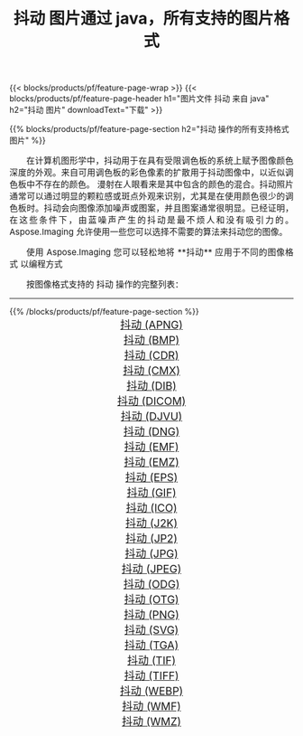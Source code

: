 ﻿---
title: 抖动 图片通过 java，所有支持的图片格式 
weight: 3920
url: /zh-hans/java/dither 
lang: zh-hans
langdirlevel: 2
locales: zh-hans,ja,it,ru,de,es,fr,nl,id,lt,pl,pt,vi,tr,ko,zh-hant,ar,hi,th,sv,cs,uk,he
description: 使用 Aspose.Imaging 你可以轻松地通过 java 获取 抖动 图像
---

{{< blocks/products/pf/feature-page-wrap >}}
{{< blocks/products/pf/feature-page-header h1="图片文件 抖动 来自 java" h2="抖动 图片" downloadText="下载" >}}


{{% blocks/products/pf/feature-page-section  h2="抖动 操作的所有支持格式图片" %}}
<p align="justify" style="text-indent:2em;font-size:15px;">
在计算机图形学中，抖动用于在具有受限调色板的系统上赋予图像颜色深度的外观。来自可用调色板的彩色像素的扩散用于抖动图像中，以近似调色板中不存在的颜色。 漫射在人眼看来是其中包含的颜色的混合。抖动照片通常可以通过明显的颗粒感或斑点外观来识别，尤其是在使用颜色很少的调色板时。抖动会向图像添加噪声或图案，并且图案通常很明显。已经证明，在这些条件下，由蓝噪声产生的抖动是最不烦人和没有吸引力的。 Aspose.Imaging 允许使用一些您可以选择不需要的算法来抖动您的图像。
</p>
<p align="justify" style="text-indent:2em;font-size:15px;">
使用 Aspose.Imaging 您可以轻松地将 **抖动** 应用于不同的图像格式 以编程方式
</p>
<p align="justify" style="text-indent:2em;font-size:15px;">
按图像格式支持的 抖动 操作的完整列表：
</p>
<hr/>
{{% /blocks/products/pf/feature-page-section %}}
<div class="container-fluid productfamilypage bg-gray">
    <div class="convertypes bg-gray agp-content section">
        <div class="container">
		<div class="row other-converters" style="gap: 10px;font-size: 19px;text-align:center;">
		    <div class='col-md-2 other-converter remove-lp remove-rp'><a href="/imaging/zh-hans/java/dither/apng" style="padding:15px;">抖动 (APNG)</a></div><div class='col-md-2 other-converter remove-lp remove-rp'><a href="/imaging/zh-hans/java/dither/bmp" style="padding:15px;">抖动 (BMP)</a></div><div class='col-md-2 other-converter remove-lp remove-rp'><a href="/imaging/zh-hans/java/dither/cdr" style="padding:15px;">抖动 (CDR)</a></div><div class='col-md-2 other-converter remove-lp remove-rp'><a href="/imaging/zh-hans/java/dither/cmx" style="padding:15px;">抖动 (CMX)</a></div><div class='col-md-2 other-converter remove-lp remove-rp'><a href="/imaging/zh-hans/java/dither/dib" style="padding:15px;">抖动 (DIB)</a></div><div class='col-md-2 other-converter remove-lp remove-rp'><a href="/imaging/zh-hans/java/dither/dicom" style="padding:15px;">抖动 (DICOM)</a></div><div class='col-md-2 other-converter remove-lp remove-rp'><a href="/imaging/zh-hans/java/dither/djvu" style="padding:15px;">抖动 (DJVU)</a></div><div class='col-md-2 other-converter remove-lp remove-rp'><a href="/imaging/zh-hans/java/dither/dng" style="padding:15px;">抖动 (DNG)</a></div><div class='col-md-2 other-converter remove-lp remove-rp'><a href="/imaging/zh-hans/java/dither/emf" style="padding:15px;">抖动 (EMF)</a></div><div class='col-md-2 other-converter remove-lp remove-rp'><a href="/imaging/zh-hans/java/dither/emz" style="padding:15px;">抖动 (EMZ)</a></div><div class='col-md-2 other-converter remove-lp remove-rp'><a href="/imaging/zh-hans/java/dither/eps" style="padding:15px;">抖动 (EPS)</a></div><div class='col-md-2 other-converter remove-lp remove-rp'><a href="/imaging/zh-hans/java/dither/gif" style="padding:15px;">抖动 (GIF)</a></div><div class='col-md-2 other-converter remove-lp remove-rp'><a href="/imaging/zh-hans/java/dither/ico" style="padding:15px;">抖动 (ICO)</a></div><div class='col-md-2 other-converter remove-lp remove-rp'><a href="/imaging/zh-hans/java/dither/j2k" style="padding:15px;">抖动 (J2K)</a></div><div class='col-md-2 other-converter remove-lp remove-rp'><a href="/imaging/zh-hans/java/dither/jp2" style="padding:15px;">抖动 (JP2)</a></div><div class='col-md-2 other-converter remove-lp remove-rp'><a href="/imaging/zh-hans/java/dither/jpg" style="padding:15px;">抖动 (JPG)</a></div><div class='col-md-2 other-converter remove-lp remove-rp'><a href="/imaging/zh-hans/java/dither/jpeg" style="padding:15px;">抖动 (JPEG)</a></div><div class='col-md-2 other-converter remove-lp remove-rp'><a href="/imaging/zh-hans/java/dither/odg" style="padding:15px;">抖动 (ODG)</a></div><div class='col-md-2 other-converter remove-lp remove-rp'><a href="/imaging/zh-hans/java/dither/otg" style="padding:15px;">抖动 (OTG)</a></div><div class='col-md-2 other-converter remove-lp remove-rp'><a href="/imaging/zh-hans/java/dither/png" style="padding:15px;">抖动 (PNG)</a></div><div class='col-md-2 other-converter remove-lp remove-rp'><a href="/imaging/zh-hans/java/dither/svg" style="padding:15px;">抖动 (SVG)</a></div><div class='col-md-2 other-converter remove-lp remove-rp'><a href="/imaging/zh-hans/java/dither/tga" style="padding:15px;">抖动 (TGA)</a></div><div class='col-md-2 other-converter remove-lp remove-rp'><a href="/imaging/zh-hans/java/dither/tif" style="padding:15px;">抖动 (TIF)</a></div><div class='col-md-2 other-converter remove-lp remove-rp'><a href="/imaging/zh-hans/java/dither/tiff" style="padding:15px;">抖动 (TIFF)</a></div><div class='col-md-2 other-converter remove-lp remove-rp'><a href="/imaging/zh-hans/java/dither/webp" style="padding:15px;">抖动 (WEBP)</a></div><div class='col-md-2 other-converter remove-lp remove-rp'><a href="/imaging/zh-hans/java/dither/wmf" style="padding:15px;">抖动 (WMF)</a></div><div class='col-md-2 other-converter remove-lp remove-rp'><a href="/imaging/zh-hans/java/dither/wmz" style="padding:15px;">抖动 (WMZ)</a></div>
                </div>
        </div>
    </div>
</div>
<br/>
